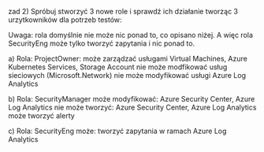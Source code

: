 zad 2) 
Spróbuj stworzyć 3 nowe role i sprawdź ich działanie tworząc 3 urzytkowników dla potrzeb testów:

Uwaga: rola domyślnie nie może nic ponad to, co opisano niżej. A więc rola SecurityEng może tylko tworzyć zapytania i nic ponad to.

a) Rola: ProjectOwner:
może zarządzać usługami Virtual Machines, Azure Kubernetes Services, Storage Account
nie może modfikować usług sieciowych (Microsoft.Network)
nie może modyfikować usługi Azure Log Analytics

b) Rola: SecurityManager
może modyfikować: Azure Security Center, Azure Log Analytics
nie może tworzyć: Azure Security Center, Azure Log Analytics
może tworzyć alerty

c) Rola: SecurityEng
może: tworzyć zapytania w ramach Azure Log Analytics
